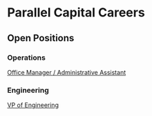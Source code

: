 # Parallel Capital Careers

## Open Positions

### Operations

[Office Manager / Administrative Assistant](office-manager.html)


### Engineering

[VP of Engineering](vp-of-engineering.html)
